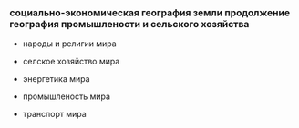 
### социально-экономическая география земли продолжение география промышлености и сельского хозяйства





- народы и религии мира

- селское хозяйство мира

- энергетика мира

- промышленость мира

- транспорт мира







